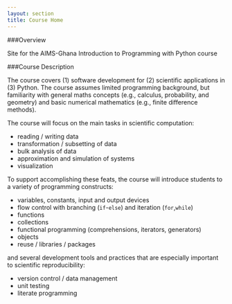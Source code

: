 ```yaml
---
layout: section
title: Course Home
---
```

###Overview

Site for the AIMS-Ghana Introduction to Programming with Python course

###Course Description

The course covers (1) software development for (2) scientific applications in (3) Python.  The course assumes limited programming background, but familiarity with general maths concepts (e.g., calculus, probability, and geometry) and basic numerical mathematics (e.g., finite difference methods).

The course will focus on the main tasks in scientific computation:

- reading / writing data
- transformation / subsetting of data
- bulk analysis of data
- approximation and simulation of systems
- visualization

To support accomplishing these feats, the course will introduce students to a variety of programming constructs:

- variables, constants, input and output devices
- flow control with branching (`if`-`else`) and iteration (`for`,`while`)
- functions
- collections
- functional programming (comprehensions, iterators, generators)
- objects
- reuse / libraries / packages

and several development tools and practices that are especially important to scientific reproducibility:

- version control / data management
- unit testing
- literate programming

